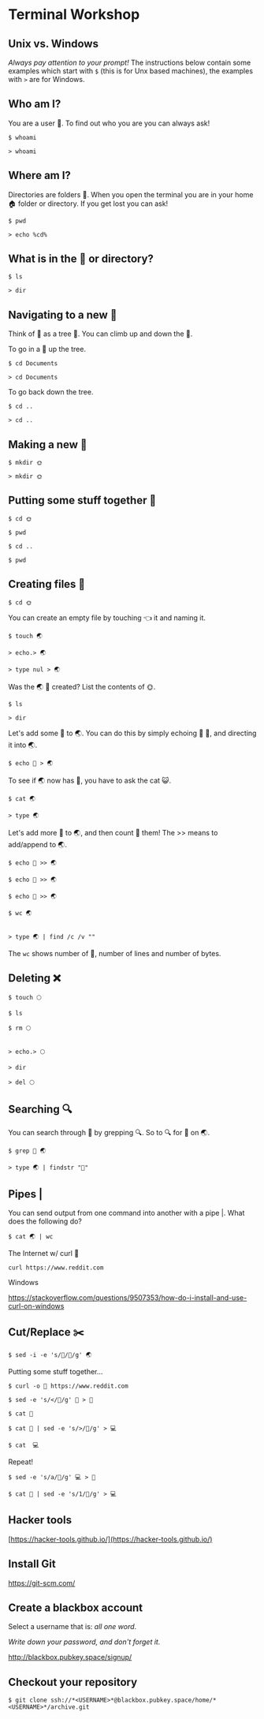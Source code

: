 # Terminal Workshop

## Unix vs. Windows

*Always pay attention to your prompt!*  The instructions below contain some examples which start with `$` (this is for Unx based machines), the examples with `>` are for Windows.

## Who am I?

You are a user 🙋. To find out who you are you can always ask!

    $ whoami

    > whoami

## Where am I?

Directories are folders 📁. When you open the terminal you are in your home 🏠 folder or directory. If you get lost you can ask!

    $ pwd

    > echo %cd%

##  What is in the 📁 or directory?

    $ ls

    > dir

## Navigating to a new 📁

Think of 📁 as a tree 🌲. You can climb up and down the 🌲.

To go in a 📁 up the tree. 

    $ cd Documents

    > cd Documents

To go back down the tree.

    $ cd ..

    > cd ..

## Making a new 📁

    $ mkdir 🌞

    > mkdir 🌞

## Putting some stuff together 🤔

    $ cd 🌞

    $ pwd

    $ cd ..

    $ pwd

## Creating files 📝

    $ cd 🌞

You can create an empty file by touching 👈 it and naming it.

    $ touch 🌏

    > echo.> 🌏

    > type nul > 🌏

Was the 🌏 📝 created? List the contents of 🌞. 

    $ ls

    > dir

Let's add some 👯 to 🌏. You can do this by simply echoing 📣 👯, and directing it into 🌏.   

    $ echo 👯 > 🌏

To see if 🌏 now has 👯, you have to ask the cat 😺. 

    $ cat 🌏

    > type 🌏

Let's add more 👯 to 🌏, and then count 💯 them! The >> means to add/append to 🌏. 

    $ echo 👯 >> 🌏 

    $ echo 👯 >> 🌏 

    $ echo 👯 >> 🌏 

    $ wc 🌏


    > type 🌏 | find /c /v ""

The `wc` shows number of 👯, number of lines and number of bytes. 

## Deleting ❌

    $ touch 🌕

    $ ls

    $ rm 🌕


    > echo.> 🌕 

    > dir

    > del 🌕

## Searching 🔍

You can search through 📃 by grepping 🔍. So to 🔍 for 👯 on 🌏.

    $ grep 👯 🌏

    > type 🌏 | findstr "👯"

## Pipes |

You can send output from one command into another with a pipe |. What does the following do? 

    $ cat 🌏 | wc

The Internet w/ curl 📡

    curl https://www.reddit.com

Windows

https://stackoverflow.com/questions/9507353/how-do-i-install-and-use-curl-on-windows

## Cut/Replace ✂️

    $ sed -i -e 's/👯/👫/g' 🌏

Putting some stuff together...

    $ curl -o 🐔 https://www.reddit.com

    $ sed -e 's/</👯/g' 🐔 > 📱

    $ cat 📱

    $ cat 📱 | sed -e 's/>/🌮/g' > 💻

    $ cat  💻

Repeat!

    $ sed -e 's/a/🌯/g' 💻 > 📱

    $ cat 📱 | sed -e 's/1/🌯/g' > 💻
    
## Hacker tools

[https://hacker-tools.github.io/](https://hacker-tools.github.io/)

## Install Git

https://git-scm.com/

## Create a blackbox account

Select a username that is: *all one word*.

*Write down your password, and don't forget it.*

http://blackbox.pubkey.space/signup/

## Checkout your repository

    $ git clone ssh://*<USERNAME>*@blackbox.pubkey.space/home/*<USERNAME>*/archive.git


